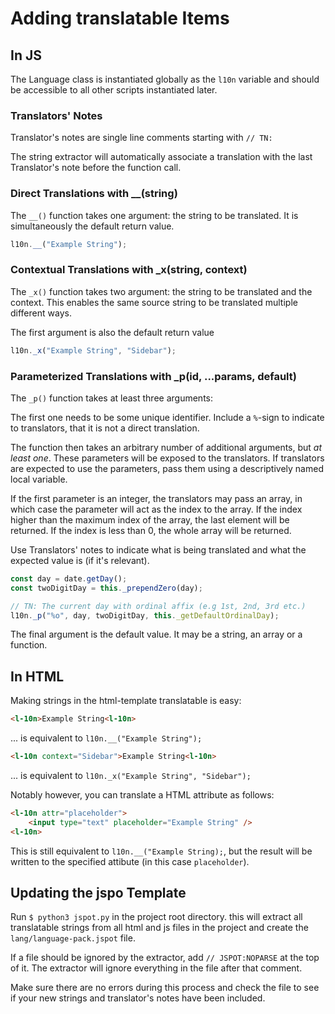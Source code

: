 # Adding translatable Items
## In JS
The Language class is instantiated globally as the `l10n` variable and should be accessible to all other scripts instantiated later.

### Translators' Notes
Translator's notes are single line comments starting with `// TN:`

The string extractor will automatically associate a translation with the last Translator's note before the function call.

### Direct Translations with __(string)
The `__()` function takes one argument: the string to be translated. It is simultaneously the default return value.
```javascript
l10n.__("Example String");
```
### Contextual Translations with _x(string, context)
The `_x()` function takes two argument: the string to be translated and the context. This enables the same source string to be translated multiple different ways.

The first argument is also the default return value
```javascript
l10n._x("Example String", "Sidebar");
```

### Parameterized Translations with _p(id, ...params, default)
The `_p()` function takes at least three arguments:

The first one needs to be some unique identifier. Include a `%`-sign to indicate to translators, that it is not a direct translation.

The function then takes an arbitrary number of additional arguments, but *at least one*. These parameters will be exposed to the translators. If translators are expected to use the parameters, pass them using a descriptively named local variable.

If the first parameter is an integer, the translators may pass an array, in which case the parameter will act as the index to the array. If the index higher than the maximum index of the array, the last element will be returned. If the index is less than 0, the whole array will be returned.

Use Translators' notes to indicate what is being translated and what the expected value is (if it's relevant).
```javascript
const day = date.getDay();
const twoDigitDay = this._prependZero(day);

// TN: The current day with ordinal affix (e.g 1st, 2nd, 3rd etc.)
l10n._p("%o", day, twoDigitDay, this._getDefaultOrdinalDay);
```

The final argument is the default value. It may be a string, an array or a function.


## In HTML
Making strings in the html-template translatable is easy:
```html
<l-10n>Example String<l-10n>
```
... is equivalent to `l10n.__("Example String");`
```html
<l-10n context="Sidebar">Example String<l-10n>
```
... is equivalent to `l10n._x("Example String", "Sidebar");`

Notably however, you can translate a HTML attribute as follows:
```html
<l-10n attr="placeholder">
    <input type="text" placeholder="Example String" />
<l-10n>
```
This is still equivalent to `l10n.__("Example String);`, but the result will be written to the specified attibute (in this case `placeholder`).

## Updating the jspo Template
Run `$ python3 jspot.py` in the project root directory. this will extract all translatable strings from all html and js files in the project and create the `lang/language-pack.jspot` file.

If a file should be ignored by the extractor, add `// JSPOT:NOPARSE` at the top of it. The extractor will ignore everything in the file after that comment.

Make sure there are no errors during this process and check the file to see if your new strings and translator's notes have been included.